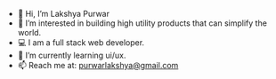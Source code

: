 - 👋 Hi, I’m Lakshya Purwar
- 👀 I’m interested in building high utility products that can simplify the world.
- 💻 I am a full stack web developer.
- 🌱 I’m currently learning ui/ux.
- 📫 Reach me at: purwarlakshya@gmail.com
